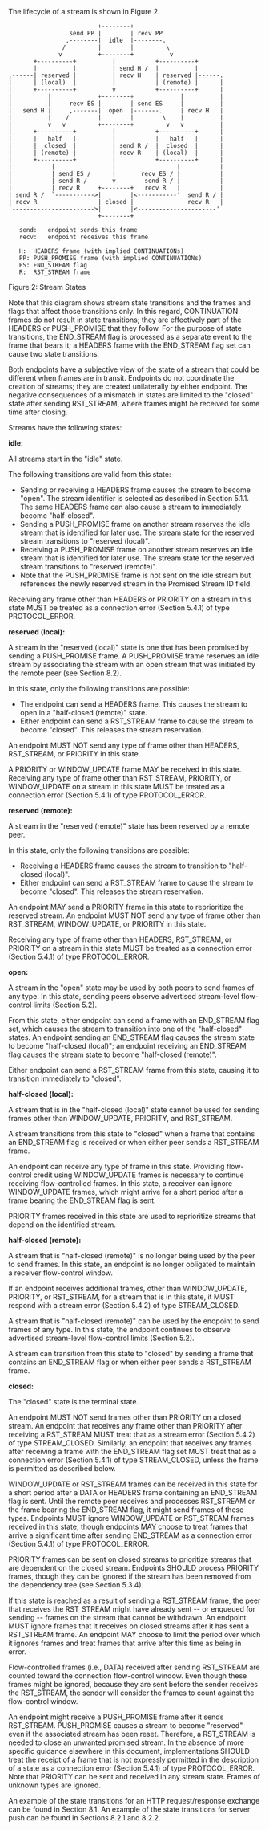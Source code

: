 The lifecycle of a stream is shown in Figure 2.

                             +--------+
                     send PP |        | recv PP
                    ,--------|  idle  |--------.
                   /         |        |         \
                  v          +--------+          v
           +----------+          |           +----------+
           |          |          | send H /  |          |
    ,------| reserved |          | recv H    | reserved |------.
    |      | (local)  |          |           | (remote) |      |
    |      +----------+          v           +----------+      |
    |          |             +--------+             |          |
    |          |     recv ES |        | send ES     |          |
    |   send H |     ,-------|  open  |-------.     | recv H   |
    |          |    /        |        |        \    |          |
    |          v   v         +--------+         v   v          |
    |      +----------+          |           +----------+      |
    |      |   half   |          |           |   half   |      |
    |      |  closed  |          | send R /  |  closed  |      |
    |      | (remote) |          | recv R    | (local)  |      |
    |      +----------+          |           +----------+      |
    |           |                |                 |           |
    |           | send ES /      |       recv ES / |           |
    |           | send R /       v        send R / |           |
    |           | recv R     +--------+   recv R   |           |
    | send R /  `----------->|        |<-----------'  send R / |
    | recv R                 | closed |               recv R   |
    `----------------------->|        |<----------------------'
                             +--------+

       send:   endpoint sends this frame
       recv:   endpoint receives this frame

       H:  HEADERS frame (with implied CONTINUATIONs)
       PP: PUSH_PROMISE frame (with implied CONTINUATIONs)
       ES: END_STREAM flag
       R:  RST_STREAM frame

          
Figure 2: Stream States

Note that this diagram shows stream state transitions and the frames and flags that affect those transitions only. In this regard, CONTINUATION frames do not result in state transitions; they are effectively part of the HEADERS or PUSH_PROMISE that they follow. For the purpose of state transitions, the END_STREAM flag is processed as a separate event to the frame that bears it; a HEADERS frame with the END_STREAM flag set can cause two state transitions.

Both endpoints have a subjective view of the state of a stream that could be different when frames are in transit. Endpoints do not coordinate the creation of streams; they are created unilaterally by either endpoint. The negative consequences of a mismatch in states are limited to the "closed" state after sending RST_STREAM, where frames might be received for some time after closing.

Streams have the following states:

**idle:**

All streams start in the "idle" state. 

The following transitions are valid from this state:

+	Sending or receiving a HEADERS frame causes the stream to become "open". The stream identifier is selected as described in Section 5.1.1. The same HEADERS frame can also cause a stream to immediately become "half-closed".
+	Sending a PUSH_PROMISE frame on another stream reserves the idle stream that is identified for later use. The stream state for the reserved stream transitions to "reserved (local)".
+	Receiving a PUSH_PROMISE frame on another stream reserves an idle stream that is identified for later use. The stream state for the reserved stream transitions to "reserved (remote)".
+	Note that the PUSH_PROMISE frame is not sent on the idle stream but references the newly reserved stream in the Promised Stream ID field.

Receiving any frame other than HEADERS or PRIORITY on a stream in this state MUST be treated as a connection error (Section 5.4.1) of type PROTOCOL_ERROR.

**reserved (local):**

A stream in the "reserved (local)" state is one that has been promised by sending a PUSH_PROMISE frame. A PUSH_PROMISE frame reserves an idle stream by associating the stream with an open stream that was initiated by the remote peer (see Section 8.2). 

In this state, only the following transitions are possible:

+	The endpoint can send a HEADERS frame. This causes the stream to open in a "half-closed (remote)" state.
+	Either endpoint can send a RST_STREAM frame to cause the stream to become "closed". This releases the stream reservation.


An endpoint MUST NOT send any type of frame other than HEADERS, RST_STREAM, or PRIORITY in this state. 

A PRIORITY or WINDOW_UPDATE frame MAY be received in this state. Receiving any type of frame other than RST_STREAM, PRIORITY, or WINDOW_UPDATE on a stream in this state MUST be treated as a connection error (Section 5.4.1) of type PROTOCOL_ERROR.

**reserved (remote):**

A stream in the "reserved (remote)" state has been reserved by a remote peer. 

In this state, only the following transitions are possible:

+	Receiving a HEADERS frame causes the stream to transition to "half-closed (local)".
+	Either endpoint can send a RST_STREAM frame to cause the stream to become "closed". This releases the stream reservation.


An endpoint MAY send a PRIORITY frame in this state to reprioritize the reserved stream. An endpoint MUST NOT send any type of frame other than RST_STREAM, WINDOW_UPDATE, or PRIORITY in this state. 

Receiving any type of frame other than HEADERS, RST_STREAM, or PRIORITY on a stream in this state MUST be treated as a connection error (Section 5.4.1) of type PROTOCOL_ERROR.

**open:** 

A stream in the "open" state may be used by both peers to send frames of any type. In this state, sending peers observe advertised stream-level flow-control limits (Section 5.2). 

From this state, either endpoint can send a frame with an END_STREAM flag set, which causes the stream to transition into one of the "half-closed" states. An endpoint sending an END_STREAM flag causes the stream state to become "half-closed (local)"; an endpoint receiving an END_STREAM flag causes the stream state to become "half-closed (remote)". 

Either endpoint can send a RST_STREAM frame from this state, causing it to transition immediately to "closed".

**half-closed (local):**

A stream that is in the "half-closed (local)" state cannot be used for sending frames other than WINDOW_UPDATE, PRIORITY, and RST_STREAM. 

A stream transitions from this state to "closed" when a frame that contains an END_STREAM flag is received or when either peer sends a RST_STREAM frame. 

An endpoint can receive any type of frame in this state. Providing flow-control credit using WINDOW_UPDATE frames is necessary to continue receiving flow-controlled frames. In this state, a receiver can ignore WINDOW_UPDATE frames, which might arrive for a short period after a frame bearing the END_STREAM flag is sent. 

PRIORITY frames received in this state are used to reprioritize streams that depend on the identified stream.

**half-closed (remote):**

A stream that is "half-closed (remote)" is no longer being used by the peer to send frames. In this state, an endpoint is no longer obligated to maintain a receiver flow-control window. 

If an endpoint receives additional frames, other than WINDOW_UPDATE, PRIORITY, or RST_STREAM, for a stream that is in this state, it MUST respond with a stream error (Section 5.4.2) of type STREAM_CLOSED. 

A stream that is "half-closed (remote)" can be used by the endpoint to send frames of any type. In this state, the endpoint continues to observe advertised stream-level flow-control limits (Section 5.2). 

A stream can transition from this state to "closed" by sending a frame that contains an END_STREAM flag or when either peer sends a RST_STREAM frame.

**closed:**

The "closed" state is the terminal state. 

An endpoint MUST NOT send frames other than PRIORITY on a closed stream. An endpoint that receives any frame other than PRIORITY after receiving a RST_STREAM MUST treat that as a stream error (Section 5.4.2) of type STREAM_CLOSED. Similarly, an endpoint that receives any frames after receiving a frame with the END_STREAM flag set MUST treat that as a connection error (Section 5.4.1) of type STREAM_CLOSED, unless the frame is permitted as described below. 

WINDOW_UPDATE or RST_STREAM frames can be received in this state for a short period after a DATA or HEADERS frame containing an END_STREAM flag is sent. Until the remote peer receives and processes RST_STREAM or the frame bearing the END_STREAM flag, it might send frames of these types. Endpoints MUST ignore WINDOW_UPDATE or RST_STREAM frames received in this state, though endpoints MAY choose to treat frames that arrive a significant time after sending END_STREAM as a connection error (Section 5.4.1) of type PROTOCOL_ERROR. 

PRIORITY frames can be sent on closed streams to prioritize streams that are dependent on the closed stream. Endpoints SHOULD process PRIORITY frames, though they can be ignored if the stream has been removed from the dependency tree (see Section 5.3.4). 

If this state is reached as a result of sending a RST_STREAM frame, the peer that receives the RST_STREAM might have already sent -- or enqueued for sending -- frames on the stream that cannot be withdrawn. An endpoint MUST ignore frames that it receives on closed streams after it has sent a RST_STREAM frame. An endpoint MAY choose to limit the period over which it ignores frames and treat frames that arrive after this time as being in error. 

Flow-controlled frames (i.e., DATA) received after sending RST_STREAM are counted toward the connection flow-control window. Even though these frames might be ignored, because they are sent before the sender receives the RST_STREAM, the sender will consider the frames to count against the flow-control window. 

An endpoint might receive a PUSH_PROMISE frame after it sends RST_STREAM. PUSH_PROMISE causes a stream to become "reserved" even if the associated stream has been reset. Therefore, a RST_STREAM is needed to close an unwanted promised stream.
In the absence of more specific guidance elsewhere in this document, implementations SHOULD treat the receipt of a frame that is not expressly permitted in the description of a state as a connection error (Section 5.4.1) of type PROTOCOL_ERROR. Note that PRIORITY can be sent and received in any stream state. Frames of unknown types are ignored.

An example of the state transitions for an HTTP request/response exchange can be found in Section 8.1. An example of the state transitions for server push can be found in Sections 8.2.1 and 8.2.2.



